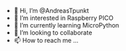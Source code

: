 - 👋 Hi, I’m @AndreasTpunkt
- 👀 I’m interested in Raspberry PICO
- 🌱 I’m currently learning MicroPython
- 💞️ I’m looking to collaborate
- 📫 How to reach me ...

<!---
AndreasTpunkt/AndreasTpunkt is a ✨ special ✨ repository because its `README.md` (this file) appears on your GitHub profile.
You can click the Preview link to take a look at your changes.
--->
